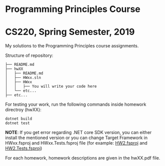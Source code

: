 # Programming Principles Course
# CS220, Spring Semester, 2019

My solutions to the Programming Principles course assignments.

Structure of repository:

```
├── README.md
├── hwXX
│   ├── README.md
│   ├── HWxx.sln
│   ├── HWxx
│   │   ├── You will write your code here
│   └── etc...
├── etc...
```

For testing your work, run the following commands inside homework directroy (hwXX):

```
dotnet build  
dotnet test  
```

__NOTE__: If you get error regarding .NET core SDK version, you can either install the mentioned version or you can change Target Framework in HWxx.fsproj and HWxx.Tests.fsproj file (for example: [HW2.fsproj](https://github.com/miraliahmadli/CS220-Programming-Principles/blob/master/hw2/HW2/HW2.fsproj#L4) and [HW2.Tests.fsproj](https://github.com/miraliahmadli/CS220-Programming-Principles/blob/master/hw2/HW2.Tests/HW2.Tests.fsproj#L4))

For each homework, homework descriptions are given in the hwXX.pdf file.
